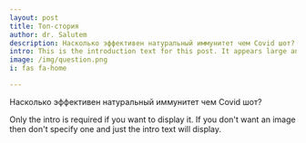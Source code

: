 ```yaml
--- 
layout: post
title: Топ-стория
author: dr. Salutem
description: Насколько эффективен натуральный иммунитет чем Covid шот?
intro: This is the introduction text for this post. It appears large and bold at the top of the post!
image: /img/question.png
i: fas fa-home

---
```


Насколько эффективен натуральный иммунитет чем Covid шот?


<!-- ```yaml
layout: post
title: Post with Intro
author: Salutem
intro: This is the introduction text for this post. It appears large and bold at the top of the post

intro_image_ratio: is-16by9
``` -->

Only the intro is required if you want to display it. If you don't want an image then don't specify one and just the intro text will display.